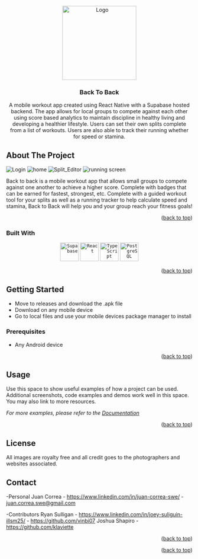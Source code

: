 



<!-- PROJECT LOGO -->
<br />
<div align="center">
  <a href="(https://github.com/juancorrea50/back-to-back)">
    <img src="assets/Logo-White.png" alt="Logo" width="200" height="200">
  </a>

<h3 align="center">Back To Back</h3>

  <p align="center">
    A mobile workout app created using React Native with a Supabase hosted backend. The app allows for local groups to compete against each other using score based analytics to maintain discipline in healthy living and developing a healthier lifestyle. Users can set their own splits complete from a list of workouts. Users are also able to track their running whether for speed or stamina.

</div>



<!-- ABOUT THE PROJECT -->
## About The Project

![Login](/assets/login.png?raw=true "login") 
![home](/assets/home_screenshot.png "home")
![Split_Editor](assets/split_editor.png "split editor")
![running screen](assets/running.png "run screen")

Back to back is a mobile workout app that allows small groups to compete against one another to achieve a higher score. Complete with badges that can be earned for fastest, strongest, etc. Complete with a guided workout tool for your splits as well as a running tracker to help calculate speed and stamina, Back to Back will help you and your group reach your fitness goals!

<p align="right">(<a href="#readme-top">back to top</a>)</p>



### Built With

<div align="center">
	<code><img width="50" src="https://github.com/user-attachments/assets/e40fc76b-c8d8-47c3-bb53-c7795abaf596" alt="Supabase" title="Supabase"/></code>
	<code><img width="50" src="https://user-images.githubusercontent.com/25181517/183897015-94a058a6-b86e-4e42-a37f-bf92061753e5.png" alt="React" title="React"/></code>
	<code><img width="50" src="https://user-images.githubusercontent.com/25181517/183890598-19a0ac2d-e88a-4005-a8df-1ee36782fde1.png" alt="TypeScript" title="TypeScript"/></code>
	<code><img width="50" src="https://user-images.githubusercontent.com/25181517/117208740-bfb78400-adf5-11eb-97bb-09072b6bedfc.png" alt="PostgreSQL" title="PostgreSQL"/></code>
</div>

<p align="right">(<a href="#readme-top">back to top</a>)</p>



<!-- GETTING STARTED -->
## Getting Started
- Move to releases and download the .apk file
- Download on any mobile device
- Go to local files and use your mobile devices package manager to install

### Prerequisites

- Any Android device

<p align="right">(<a href="#readme-top">back to top</a>)</p>



<!-- USAGE EXAMPLES -->
## Usage

Use this space to show useful examples of how a project can be used. Additional screenshots, code examples and demos work well in this space. You may also link to more resources.

_For more examples, please refer to the [Documentation](https://example.com)_

<p align="right">(<a href="#readme-top">back to top</a>)</p>




<!-- LICENSE -->
## License

All images are royalty free and all credit goes to the photographers and websites associated.



<!-- CONTACT -->
## Contact
-Personal
Juan Correa - https://www.linkedin.com/in/juan-correa-swe/ - juan.correa.swe@gmail.com

-Contributors
Ryan Sulligan - https://www.linkedin.com/in/joey-suliguin-illsm25/ - https://github.com/vinbi07
Joshua Shapiro - https://github.com/klaviette

<p align="right">(<a href="#readme-top">back to top</a>)</p>


<p align="right">(<a href="#readme-top">back to top</a>)</p>




